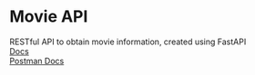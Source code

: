 # Movie API
 RESTful API to obtain movie information, created using FastAPI
<br>
[Docs](https://movie-api-amey.herokuapp.com/docs)<br>
[Postman Docs](https://documenter.getpostman.com/view/2966427/TVYM3FB7)
